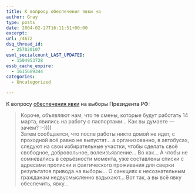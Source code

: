 ```yaml
---
title: К вопросу обеспечения явки на
author: Gray
type: posts
date: 2004-02-27T16:11:51+00:00
excerpt:
url: /4672
dsq_thread_id:
  - 257020107
esml_socialcount_LAST_UPDATED:
  - 1504953728
essb_cache_expire:
  - 1615689344
categories:
  - Uncategorized

---
```








К вопросу <a href="http://www.livejournal.com/users/telescop/14056.html" target="_blank">обеспечения явки</a> на выборы Президента РФ:

> Короче, объявляют нам, что те смены, которые будут работать 14 марта, явились на работу с паспортами&#8230; Как вы думаете &#8212; зачем? :-))))  
> Затем сообщается, что после работы никто домой не идет, с проходной всё равно не выпустят&#8230; а организованно, в автобусах, следуют на свои избирательные участки, чтобы сделать своё свободное, добровольное, волеизъявление&#8230; Во как&#8230; А чтобы не сомневались в серьёзности момента, уже составлены списки с адресами прописки и фактического проживания для сверки результатов привода на выборы&#8230; О санкциях к несознательным гражданам недвусмысленно вздыхают&#8230; Вот так, а вы всё явку обеспечить, явку&#8230;